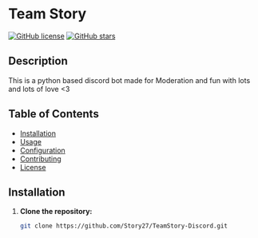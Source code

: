 # Team Story

[![GitHub license](https://img.shields.io/github/license/YourUsername/YourRepository.svg)](https://github.com/YourUsername/YourRepository/blob/main/LICENSE)
[![GitHub stars](https://img.shields.io/github/stars/YourUsername/YourRepository.svg)](https://github.com/YourUsername/YourRepository/stargazers)

## Description

This is a python based discord bot made for Moderation and fun with lots and lots of love <3

## Table of Contents

- [Installation](#installation)
- [Usage](#usage)
- [Configuration](#configuration)
- [Contributing](#contributing)
- [License](#license)

## Installation

1. **Clone the repository:**
   ```bash
   git clone https://github.com/Story27/TeamStory-Discord.git
